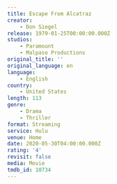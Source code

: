 ```yaml
---
title: Escape From Alcatraz
creator:
    - Don Siegel
release: 1979-01-25T00:00:00.000Z
studios:
    - Paramount
    - Malpaso Productions
original_title: ''
original_language: en
language:
    - English
country:
    - United States
length: 113
genre:
    - Drama
    - Thriller
format: Streaming
service: Hulu
venue: Home
date: 2020-05-30T04:00:00.000Z
rating: '4'
revisit: false
media: Movie
tmdb_id: 10734
---
```



